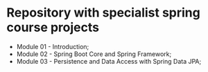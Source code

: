 # Repository with specialist spring course projects

- Module 01 - Introduction;
- Module 02 - Spring Boot Core and Spring Framework;
- Module 03 - Persistence and Data Access with Spring Data JPA;
